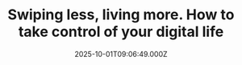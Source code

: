 ---
title: "Swiping less, living more. How to take control of your digital life"
date: 2025-10-01T09:06:49.000Z
category: Human Kindness
externalLink: "https://www.positive.news/society/swiping-less-living-more-how-to-take-control-of-our-digital-lives/"
image: ""
excerpt: "In her book Smartphone Nation, Kaitlyn Regehr makes the case for reclaiming control over our digital lives The post Swiping less, living more. How to take control of your digital life appeared first on Positive News.…"
---